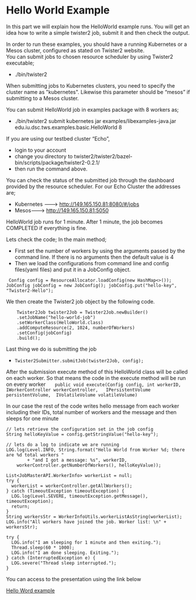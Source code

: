 # Hello World Example

In this part we will explain how the HelloWorld example runs.
You will get an idea how to write a simple twister2 job,
submit it and then check the output.

In order to run these examples, you should have a running Kubernetes or a Mesos cluster, configured as stated on Twister2 website.  
You can submit jobs to chosen resource scheduler by using Twister2 executable;
* ./bin/twister2

When submitting jobs to Kubernetes clusters, you need to specify the cluster name as "kubernetes".  Likewise this parameter should be “mesos” if submitting to a Mesos cluster. 

You can submit HelloWorld job in examples package with 8 workers as;
* ./bin/twister2 submit kubernetes jar examples/libexamples-java.jar edu.iu.dsc.tws.examples.basic.HelloWorld 8

If you are using our testbed cluster “Echo”, 
* login to your account 
* change you directory to  twister2/twister2/bazel-bin/scripts/package/twister2-0.2.1/ 
* then run the command above. 

You can check the status of the submitted job through the dashboard provided by the resource scheduler.  For our Echo Cluster the addresses are;
* Kubernetes ---> http://149.165.150.81:8080/#/jobs
* Mesos---> http://149.165.150.81:5050

HelloWorld job runs for 1 minute. After 1 minute, the job becomes COMPLETED if everything is fine.

Lets check the code; In the main method;
* First set the number of workers by using the arguments passed by the command line. If there is no arguments then the default value is 4
* Then we load the configurations from command line and config files(yaml files) and put it in a JobConfig object. 
  
 ` Config config = ResourceAllocator.loadConfig(new HashMap<>());
  JobConfig jobConfig = new JobConfig();
  jobConfig.put("hello-key", "Twister2-Hello");`

We then create the Twister2 job object by the following code. 
   
   		Twister2Job twister2Job = Twister2Job.newBuilder()
   		.setJobName("hello-world-job")
   		.setWorkerClass(HelloWorld.class)
   		.addComputeResource(2, 1024, numberOfWorkers)
   		.setConfig(jobConfig)
   		.build();

Last thing we do is submitting the job
   
   * `Twister2Submitter.submitJob(twister2Job, config);`

After the submission execute method of this HelloWorld class will be called on each worker. So that means the code in the execute method will be run on every worker
    `   public void execute(Config config, int workerID,    
        IWorkerController workerController,  
        IPersistentVolume persistentVolume, 
         IVolatileVolume volatileVolume)`

In our case the rest of the code writes hello message from each worker including their IDs, total number of workers and the message and then sleeps for one minute

    // lets retrieve the configuration set in the job config
    String helloKeyValue = config.getStringValue("hello-key");

    // lets do a log to indicate we are running
    LOG.log(Level.INFO, String.format("Hello World from Worker %d; there are %d total workers "
            + "and I got a message: %s", workerID,
        workerController.getNumberOfWorkers(), helloKeyValue));

    List<JobMasterAPI.WorkerInfo> workerList = null;
    try {
      workerList = workerController.getAllWorkers();
    } catch (TimeoutException timeoutException) {
      LOG.log(Level.SEVERE, timeoutException.getMessage(), timeoutException);
      return;
    }
    String workersStr = WorkerInfoUtils.workerListAsString(workerList);
    LOG.info("All workers have joined the job. Worker list: \n" + workersStr);

    try {
      LOG.info("I am sleeping for 1 minute and then exiting.");
      Thread.sleep(60 * 1000);
      LOG.info("I am done sleeping. Exiting.");
    } catch (InterruptedException e) {
      LOG.severe("Thread sleep interrupted.");
    }


You can access to the presentation using the link below

[Hello Word example](https://docs.google.com/presentation/d/1ZMeO5aofZZNKwoR66N6b4hzSJqlGlbWgZLOq8Ie6vl0/edit#slide=id.p)


